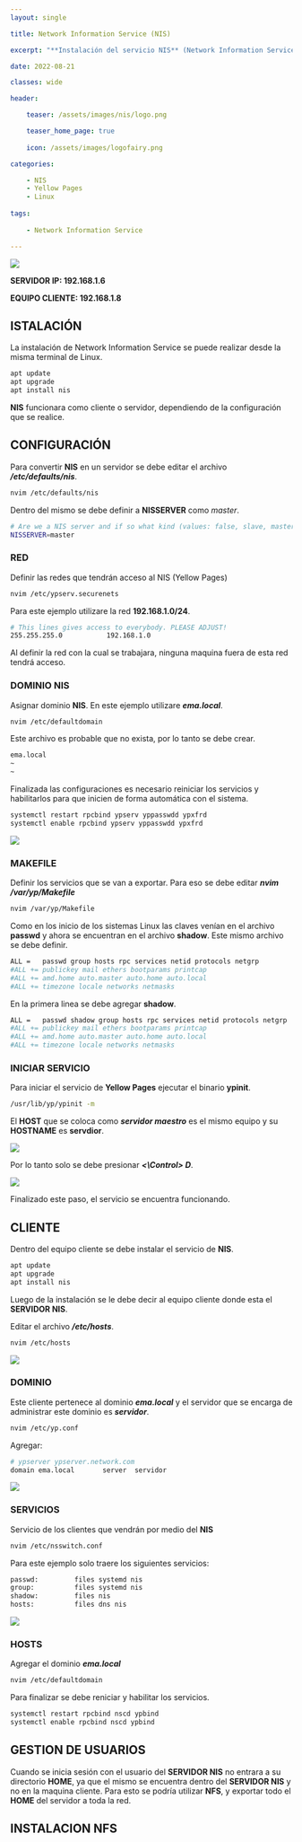 ```yaml
---
layout: single

title: Network Information Service (NIS)

excerpt: "**Instalación del servicio NIS** (Network Information Service) en un sistema Debian."

date: 2022-08-21

classes: wide

header:

    teaser: /assets/images/nis/logo.png

    teaser_home_page: true
    
    icon: /assets/images/logofairy.png

categories:

    - NIS
    - Yellow Pages
    - Linux
    
tags: 
    
    - Network Information Service

---
```


![](/assets/images/nis/wallpapers.png)

**SERVIDOR IP: 192.168.1.6**

**EQUIPO CLIENTE: 192.168.1.8**


## ISTALACIÓN

La instalación de Network Information Service se puede realizar desde la misma terminal de Linux.

```bash
apt update
apt upgrade
apt install nis
```

**NIS** funcionara como cliente o servidor, dependiendo de la configuración que se realice.

## CONFIGURACIÓN

Para convertir **NIS** en un servidor se debe editar el archivo **_/etc/defaults/nis_**.



```bash
nvim /etc/defaults/nis
```

Dentro del mismo se debe definir a **NISSERVER** como _master_.

```bash
# Are we a NIS server and if so what kind (values: false, slave, master)?
NISSERVER=master
```

### RED

Definir las redes que tendrán acceso al NIS (Yellow Pages)

```bash
nvim /etc/ypserv.securenets
```

Para este ejemplo utilizare la red **192.168.1.0/24**. 

```bash
# This lines gives access to everybody. PLEASE ADJUST!
255.255.255.0           192.168.1.0
```
Al definir la red con la cual se trabajara, ninguna maquina fuera de esta red tendrá acceso.

### DOMINIO NIS

Asignar dominio **NIS**. En este ejemplo utilizare **_ema.local_**.


```bash
nvim /etc/defaultdomain
```

Este archivo es probable que no exista, por lo tanto se debe crear.

```bash
ema.local
~
~
```

Finalizada las configuraciones es necesario reiniciar los servicios y habilitarlos para que inicien de forma automática con el sistema.


```bash
systemctl restart rpcbind ypserv yppasswdd ypxfrd
systemctl enable rpcbind ypserv yppasswdd ypxfrd
```

![](/assets/images/nis/ps.png)


### MAKEFILE

Definir los servicios que se van a exportar. Para eso se debe editar **_nvim /var/yp/Makefile_**

```bash
nvim /var/yp/Makefile
```

Como en los inicio de los sistemas Linux las claves venían en el archivo **passwd** y ahora se encuentran en el archivo **shadow**. Este mismo archivo se debe definir.

```bash
ALL =   passwd group hosts rpc services netid protocols netgrp
#ALL += publickey mail ethers bootparams printcap
#ALL += amd.home auto.master auto.home auto.local
#ALL += timezone locale networks netmasks
```

En la primera linea se debe agregar **shadow**.

```bash
ALL =   passwd shadow group hosts rpc services netid protocols netgrp
#ALL += publickey mail ethers bootparams printcap
#ALL += amd.home auto.master auto.home auto.local
#ALL += timezone locale networks netmasks
```

### INICIAR SERVICIO

Para iniciar el servicio de **Yellow Pages** ejecutar el binario **ypinit**.

```bash
/usr/lib/yp/ypinit -m
```

El **HOST** que se coloca como **_servidor maestro_** es el mismo equipo y su **HOSTNAME** es **servdior**.

![](/assets/images/nis/ypinit.png)

Por lo tanto solo se debe presionar **_<\Control> D_**.

![](/assets/images/nis/ypinit1.png)

Finalizado este paso, el servicio se encuentra funcionando.

## CLIENTE

Dentro del equipo cliente se debe instalar el servicio de **NIS**.

```bash
apt update
apt upgrade
apt install nis
```
Luego de la instalación se le debe decir al equipo cliente donde esta el **SERVIDOR NIS**. 

Editar el archivo **_/etc/hosts_**.

```bash
nvim /etc/hosts
```

![](/assets/images/nis/hosts.png)

### DOMINIO

Este cliente pertenece al dominio **_ema.local_** y el servidor que se encarga de administrar este dominio es **_servidor_**.


```bash
nvim /etc/yp.conf
```

Agregar:
```bash
# ypserver ypserver.network.com
domain ema.local       server  servidor 
```

![](/assets/images/nis/yp.png)

### SERVICIOS

Servicio de los clientes que vendrán por medio del **NIS**

```bash
nvim /etc/nsswitch.conf
```

Para este ejemplo solo traere los siguientes servicios:

```bash
passwd:         files systemd nis
group:          files systemd nis
shadow:         files nis
hosts:          files dns nis
```

![](/assets/images/nis/nsswitch.png)


### HOSTS

Agregar el dominio **_ema.local_**

```bash
nvim /etc/defaultdomain 
```

Para finalizar se debe reniciar y habilitar los servicios.

```bash
systemctl restart rpcbind nscd ypbind
systemctl enable rpcbind nscd ypbind
```


## GESTION DE USUARIOS


Cuando se inicia sesión con el usuario del **SERVIDOR NIS** no entrara a su directorio **HOME**, ya que el mismo se encuentra dentro del **SERVIDOR NIS** y no en la maquina cliente. Para esto se podría utilizar **NFS**, y exportar todo el **HOME** del servidor a toda la red.


## INSTALACION NFS

